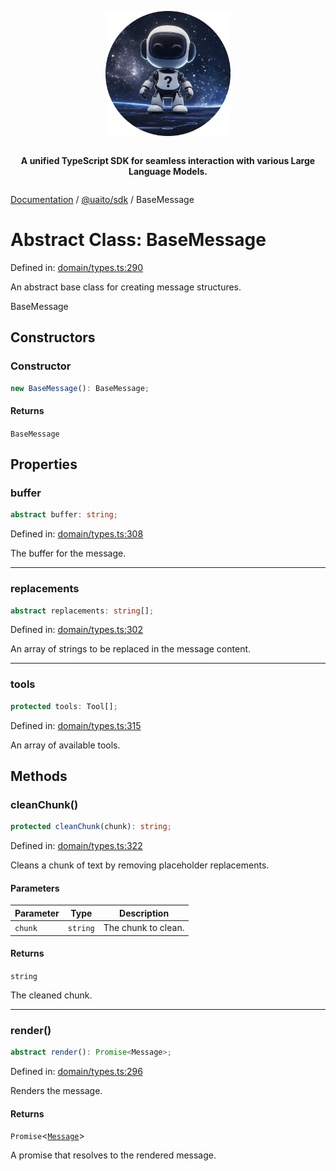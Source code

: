 <div style="display:flex; flex-direction:column; align-items:center;">
<p align="center">
  <img src="../UAITO.png" alt="UAITO Logo" width="200"/>
</p>

<p align="center">
  <strong>A unified TypeScript SDK for seamless interaction with various Large Language Models.</strong>
</p>
</div>

[Documentation](README.md) / [@uaito/sdk](@uaito.sdk.md) / BaseMessage

# Abstract Class: BaseMessage

Defined in: [domain/types.ts:290](https://github.com/elribonazo/uaito/blob/891267acfac775627ab8d2c9451db44d1413ce7c/packages/sdk/src/domain/types.ts#L290)

An abstract base class for creating message structures.

 BaseMessage

## Constructors

### Constructor

```ts
new BaseMessage(): BaseMessage;
```

#### Returns

`BaseMessage`

## Properties

### buffer

```ts
abstract buffer: string;
```

Defined in: [domain/types.ts:308](https://github.com/elribonazo/uaito/blob/891267acfac775627ab8d2c9451db44d1413ce7c/packages/sdk/src/domain/types.ts#L308)

The buffer for the message.

***

### replacements

```ts
abstract replacements: string[];
```

Defined in: [domain/types.ts:302](https://github.com/elribonazo/uaito/blob/891267acfac775627ab8d2c9451db44d1413ce7c/packages/sdk/src/domain/types.ts#L302)

An array of strings to be replaced in the message content.

***

### tools

```ts
protected tools: Tool[];
```

Defined in: [domain/types.ts:315](https://github.com/elribonazo/uaito/blob/891267acfac775627ab8d2c9451db44d1413ce7c/packages/sdk/src/domain/types.ts#L315)

An array of available tools.

## Methods

### cleanChunk()

```ts
protected cleanChunk(chunk): string;
```

Defined in: [domain/types.ts:322](https://github.com/elribonazo/uaito/blob/891267acfac775627ab8d2c9451db44d1413ce7c/packages/sdk/src/domain/types.ts#L322)

Cleans a chunk of text by removing placeholder replacements.

#### Parameters

| Parameter | Type | Description |
| ------ | ------ | ------ |
| `chunk` | `string` | The chunk to clean. |

#### Returns

`string`

The cleaned chunk.

***

### render()

```ts
abstract render(): Promise<Message>;
```

Defined in: [domain/types.ts:296](https://github.com/elribonazo/uaito/blob/891267acfac775627ab8d2c9451db44d1413ce7c/packages/sdk/src/domain/types.ts#L296)

Renders the message.

#### Returns

`Promise`\<[`Message`](@uaito.sdk.TypeAlias.Message.md)\>

A promise that resolves to the rendered message.
